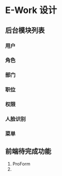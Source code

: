 # E-Work 设计

## 后台模块列表

### 用户

### 角色

### 部门

### 职位

### 权限

### 人脸识别

### 菜单

## 前端待完成功能

1. ProForm
2.
